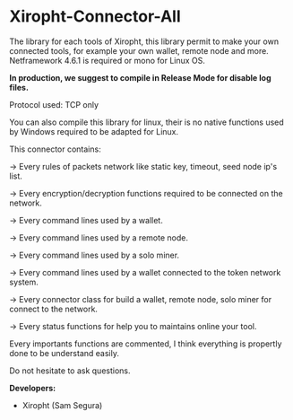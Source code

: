 # Xiropht-Connector-All

The library for each tools of Xiropht, this library permit to make your own connected tools, for example your own wallet, remote node and more. Netframework 4.6.1 is required or mono for Linux OS.

**In production, we suggest to compile in Release Mode for disable log files.**

Protocol used: TCP only

You can also compile this library for linux, their is no native functions used by Windows required to be adapted for Linux.

This connector contains:

-> Every rules of packets network like static key, timeout, seed node ip's list.

-> Every encryption/decryption functions required to be connected on the network.

-> Every command lines used by a wallet.

-> Every command lines used by a remote node.

-> Every command lines used by a solo miner.

-> Every command lines used by a wallet connected to the token network system.

-> Every connector class for build a wallet, remote node, solo miner for connect to the network.

-> Every status functions for help you to maintains online your tool.

Every importants functions are commented, I think everything is propertly done to be understand easily.

Do not hesitate to ask questions.

**Developers:**

- Xiropht (Sam Segura)
